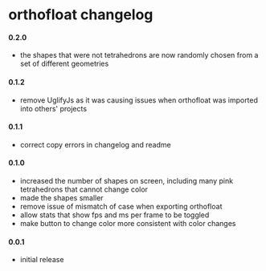 orthofloat changelog
=========

#### 0.2.0
* the shapes that were not tetrahedrons are now randomly chosen from a set of different geometries

#### 0.1.2
* remove UglifyJs as it was causing issues when orthofloat was imported into others' projects

#### 0.1.1
* correct copy errors in changelog and readme

#### 0.1.0
* increased the number of shapes on screen, including many pink tetrahedrons that cannot change color
* made the shapes smaller
* remove issue of mismatch of case when exporting orthofloat
* allow stats that show fps and ms per frame to be toggled
* make button to change color more consistent with color changes


#### 0.0.1
* initial release
